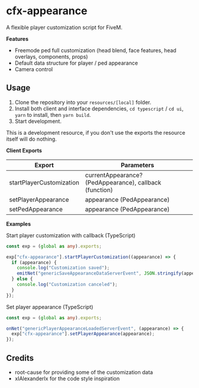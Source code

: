 # cfx-appearance

A flexible player customization script for FiveM.

**Features**

- Freemode ped full customization (head blend, face features, head overlays, components, props)
- Default data structure for player / ped appearance
- Camera control

## Usage

1. Clone the repository into your `resources/[local]` folder.
2. Install both client and interface dependencies, `cd typescript` / `cd ui`, `yarn` to install, then `yarn build`.
3. Start development.

This is a development resource, if you don't use the exports the resource itself will do nothing.

**Client Exports**

| Export                   | Parameters                                              |
| ------------------------ | ------------------------------------------------------- |
| startPlayerCustomization | currentAppearance? (PedAppearance), callback (function) |
| setPlayerAppearance      | appearance (PedAppearance)                              |
| setPedAppearance         | appearance (PedAppearance)                              |

**Examples**

Start player customization with callback (TypeScript)

```typescript
const exp = (global as any).exports;

exp["cfx-appearance"].startPlayerCustomization((appearance) => {
  if (appearance) {
    console.log("Customization saved");
    emitNet("genericSaveAppearanceDataServerEvent", JSON.stringify(appearance));
  } else {
    console.log("Customization canceled");
  }
});
```

Set player appearance (TypeScript)

```typescript
const exp = (global as any).exports;

onNet("genericPlayerAppearanceLoadedServerEvent", (appearance) => {
  exp["cfx-appearance"].setPlayerAppearance(appearance);
});
```

## Credits

- root-cause for providing some of the customization data
- xIAlexanderIx for the code style inspiration
